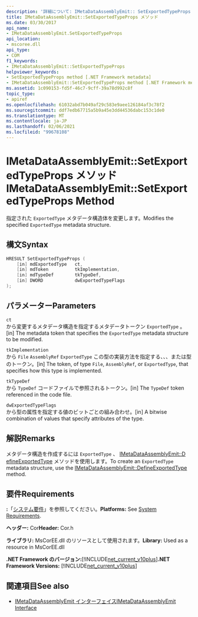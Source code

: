 ```yaml
---
description: '詳細について: IMetaDataAssemblyEmit:: SetExportedTypeProps メソッド'
title: IMetaDataAssemblyEmit::SetExportedTypeProps メソッド
ms.date: 03/30/2017
api_name:
- IMetaDataAssemblyEmit.SetExportedTypeProps
api_location:
- mscoree.dll
api_type:
- COM
f1_keywords:
- IMetaDataAssemblyEmit::SetExportedTypeProps
helpviewer_keywords:
- SetExportedTypeProps method [.NET Framework metadata]
- IMetaDataAssemblyEmit::SetExportedTypeProps method [.NET Framework metadata]
ms.assetid: 1c090153-fd5f-46c7-9cff-39a78d992c8f
topic_type:
- apiref
ms.openlocfilehash: 61032abd7b049af29c583e9aee126184af3c78f2
ms.sourcegitcommit: ddf7edb67715a5b9a45e3dd44536dabc153c1de0
ms.translationtype: MT
ms.contentlocale: ja-JP
ms.lasthandoff: 02/06/2021
ms.locfileid: "99678108"
---
```

# <a name="imetadataassemblyemitsetexportedtypeprops-method"></a><span data-ttu-id="f4476-103">IMetaDataAssemblyEmit::SetExportedTypeProps メソッド</span><span class="sxs-lookup"><span data-stu-id="f4476-103">IMetaDataAssemblyEmit::SetExportedTypeProps Method</span></span>

<span data-ttu-id="f4476-104">指定された `ExportedType` メタデータ構造体を変更します。</span><span class="sxs-lookup"><span data-stu-id="f4476-104">Modifies the specified `ExportedType` metadata structure.</span></span>  
  
## <a name="syntax"></a><span data-ttu-id="f4476-105">構文</span><span class="sxs-lookup"><span data-stu-id="f4476-105">Syntax</span></span>  
  
```cpp  
HRESULT SetExportedTypeProps (  
    [in] mdExportedType   ct,
    [in] mdToken          tkImplementation,  
    [in] mdTypeDef        tkTypeDef,  
    [in] DWORD            dwExportedTypeFlags  
);  
```  
  
## <a name="parameters"></a><span data-ttu-id="f4476-106">パラメーター</span><span class="sxs-lookup"><span data-stu-id="f4476-106">Parameters</span></span>  

 `ct`  
 <span data-ttu-id="f4476-107">から変更するメタデータ構造を指定するメタデータトークン `ExportedType` 。</span><span class="sxs-lookup"><span data-stu-id="f4476-107">[in] The metadata token that specifies the `ExportedType` metadata structure to be modified.</span></span>  
  
 `tkImplementation`  
 <span data-ttu-id="f4476-108">から `File` `AssemblyRef` `ExportedType` この型の実装方法を指定する、、、または型のトークン。</span><span class="sxs-lookup"><span data-stu-id="f4476-108">[in] The token, of type `File`, `AssemblyRef`, or `ExportedType`, that specifies how this type is implemented.</span></span>  
  
 `tkTypeDef`  
 <span data-ttu-id="f4476-109">から `TypeDef` コードファイルで参照されるトークン。</span><span class="sxs-lookup"><span data-stu-id="f4476-109">[in] The `TypeDef` token referenced in the code file.</span></span>  
  
 `dwExportedTypeFlags`  
 <span data-ttu-id="f4476-110">から型の属性を指定する値のビットごとの組み合わせ。</span><span class="sxs-lookup"><span data-stu-id="f4476-110">[in] A bitwise combination of values that specify attributes of the type.</span></span>  
  
## <a name="remarks"></a><span data-ttu-id="f4476-111">解説</span><span class="sxs-lookup"><span data-stu-id="f4476-111">Remarks</span></span>  

 <span data-ttu-id="f4476-112">メタデータ構造を作成するには `ExportedType` 、 [IMetaDataAssemblyEmit::D efineExportedType](imetadataassemblyemit-defineexportedtype-method.md) メソッドを使用します。</span><span class="sxs-lookup"><span data-stu-id="f4476-112">To create an `ExportedType` metadata structure, use the [IMetaDataAssemblyEmit::DefineExportedType](imetadataassemblyemit-defineexportedtype-method.md) method.</span></span>  
  
## <a name="requirements"></a><span data-ttu-id="f4476-113">要件</span><span class="sxs-lookup"><span data-stu-id="f4476-113">Requirements</span></span>  

 <span data-ttu-id="f4476-114">**:**「[システム要件](../../get-started/system-requirements.md)」を参照してください。</span><span class="sxs-lookup"><span data-stu-id="f4476-114">**Platforms:** See [System Requirements](../../get-started/system-requirements.md).</span></span>  
  
 <span data-ttu-id="f4476-115">**ヘッダー:** Cor</span><span class="sxs-lookup"><span data-stu-id="f4476-115">**Header:** Cor.h</span></span>  
  
 <span data-ttu-id="f4476-116">**ライブラリ:** MsCorEE.dll のリソースとして使用されます。</span><span class="sxs-lookup"><span data-stu-id="f4476-116">**Library:** Used as a resource in MsCorEE.dll</span></span>  
  
 <span data-ttu-id="f4476-117">**.NET Framework のバージョン:**[!INCLUDE[net_current_v10plus](../../../../includes/net-current-v10plus-md.md)]</span><span class="sxs-lookup"><span data-stu-id="f4476-117">**.NET Framework Versions:** [!INCLUDE[net_current_v10plus](../../../../includes/net-current-v10plus-md.md)]</span></span>  
  
## <a name="see-also"></a><span data-ttu-id="f4476-118">関連項目</span><span class="sxs-lookup"><span data-stu-id="f4476-118">See also</span></span>

- [<span data-ttu-id="f4476-119">IMetaDataAssemblyEmit インターフェイス</span><span class="sxs-lookup"><span data-stu-id="f4476-119">IMetaDataAssemblyEmit Interface</span></span>](imetadataassemblyemit-interface.md)
